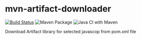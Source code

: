 # mvn-artifact-downloader

[![Build Status](https://travis-ci.org/anthunt/mvn-artifact-downloader.svg?branch=master)](https://travis-ci.org/anthunt/mvn-artifact-downloader)
![Maven Package](https://github.com/anthunt/mvn-artifact-downloader/workflows/Maven%20Package/badge.svg)
![Java CI with Maven](https://github.com/anthunt/mvn-artifact-downloader/workflows/Java%20CI%20with%20Maven/badge.svg)

Download Artifact library for selected javascop from pom.xml file
